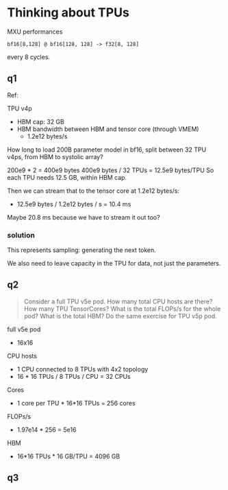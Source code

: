 # Thinking about TPUs

MXU performances
```
bf16[8,128] @ bf16[128, 128] -> f32[8, 128]
```
every 8 cycles.

## q1

Ref:

TPU v4p	
* HBM cap: 32 GB 
* HBM bandwidth between HBM and tensor core
  (through VMEM)
    * 1.2e12 bytes/s

How long to load 200B parameter model in bf16, 
split between 32 TPU v4ps, 
from HBM to systolic array?

200e9 * 2 = 400e9 bytes
400e9 bytes / 32 TPUs = 12.5e9 bytes/TPU
So each TPU needs 12.5 GB, within HBM cap.

Then we can stream that to the tensor core at 1.2e12 bytes/s:
* 12.5e9 bytes / 1.2e12 bytes / s = 10.4 ms

Maybe 20.8 ms because we have to stream it out too?

### solution

This represents sampling: generating the next token.

We also need to leave capacity in the TPU for data,
not just the parameters.

## q2

> Consider a full TPU v5e pod. 
> How many total CPU hosts are there? 
> How many TPU TensorCores? 
> What is the total FLOPs/s for the whole pod? 
> What is the total HBM? 
> Do the same exercise for TPU v5p pod.

full v5e pod
* 16x16

CPU hosts
* 1 CPU connected to 8 TPUs with 4x2 topology
* 16 * 16 TPUs / 8 TPUs / CPU = 32 CPUs

Cores
* 1 core per TPU * 16*16 TPUs = 256 cores

FLOPs/s
* 1.97e14 * 256 = 5e16  

HBM
* 16*16 TPUs * 16 GB/TPU = 4096 GB


## q3







